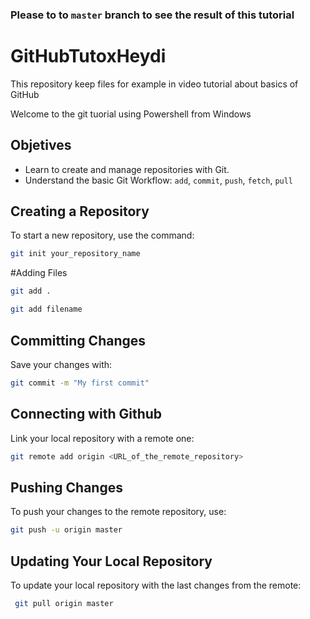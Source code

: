 ### Please to to `master` branch to see the result of this tutorial

# GitHubTutoxHeydi
This repository keep files for example in video tutorial about basics of GitHub

Welcome to the git tuorial using Powershell from Windows

## Objetives

- Learn to create and manage repositories with Git.
- Understand the basic Git Workflow: `add`, `commit`, `push`, `fetch`, `pull`

## Creating a Repository

To start a new repository, use the command:

```bash
git init your_repository_name
```

#Adding Files
```bash
git add .

git add filename
```

## Committing Changes
Save your changes with:

```bash
git commit -m "My first commit"
```

## Connecting with Github
Link your local repository with a remote one:

```bash
git remote add origin <URL_of_the_remote_repository>
```

## Pushing Changes
To push your changes to the remote repository, use:

```bash
git push -u origin master
```

## Updating Your Local Repository
To update your local repository with the last changes from the remote:

```bash
 git pull origin master
```



